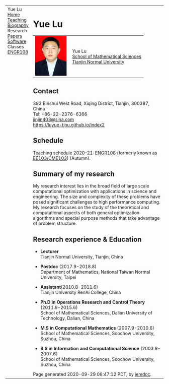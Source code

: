<head>
<meta name="generator" content="jemdoc, see http://jemdoc.jaboc.net/" />
<meta http-equiv="Content-Type" content="text/html;charset=utf-8" />
<link rel="stylesheet" href="jemdoc.css" type="text/css" />
<link rel="stylesheet" href="boyd.css" type="text/css" />
</head>
<body>
<table summary="Table for page layout." id="tlayout">
<tr valign="top">
<td id="layout-menu">
<div class="menu-category">Yue Lu</div>
<div class="menu-item"><a href="index.html" class="current">Home</a></div>
<div class="menu-item"><a href="teaching.html">Teaching</a></div>
<div class="menu-item"><a href="bio.html">Biography</a></div>
<div class="menu-category">Research</div>
<div class="menu-item"><a href="papers.html">Papers</a></div>
<div class="menu-item"><a href="software.html">Software</a></div>
<div class="menu-category">Classes</div>
<div class="menu-item"><a href="http://stanford.edu/class/engr108/">ENGR108</a></div>
</td>
<td id="layout-content">
<div id="toptitle">
<h1>Yue Lu</h1>
</div>
<table class="imgtable"><tr><td>
<img src="zhengjianzhao.jpg" alt="100px" width="100px" />&nbsp;</td>
<td align="left"><p>Yue Lu<br />
<a href="http://sxkx.tjnu.edu.cn/">School of Mathematical Sciences</a><br />
<a href="http://www.tjnu.edu.cn/">Tianjin Normal University</a></p>
</td></tr></table>
<h2>Contact</h2>
<p>393 Binshui West Road, Xiqing District, Tianjin, 300387, China<br />
Tel: +86-22-2376-6366<br />
<a href="mailto:jinjin403@sina.com">jinjin403@sina.com</a><br />
<a href="https://luyue-tjnu.github.io/index2">https://luyue-tjnu.github.io/index2</a></p>
<h2>Schedule</h2>
<p>Teaching schedule 2020&ndash;21:
<a href="https://stanford.edu/class/engr108/">ENGR108</a> (formerly known as 
<a href="https://ee103.stanford.edu">EE103/CME103</a>) 
(Autumn).<br />

<h2>Summary of my research</h2>
<p>My research interest lies in the broad field of large scale computational optimization  with  applications in science and engineering. The size and complexity of these problems have posed significant challenges to high performance computing. My research focuses on the study of the theoretical and computational aspects of both general optimization algorithms and special purpose methods that take advantage of problem structure.</p>


<h2>Research experience &amp; Education</h2>
<ul>
<li><p><b>Lecturer</b><br />
Tianjin Normal University, Tianjin, China</p>
</li>
<li><p><b>Postdoc</b> (2017.9-2018.8)<br />
Department of Mathematics, National Taiwan Normal University, Taipei</p>
</li>
<li><p><b>Assistant</b>(2010.8-2011.6)<br />
Tianjin University RenAi College, China</p>
</li>
<li><p><b>Ph.D in Operations Research and Control Theory</b> (2011.9-2015.6)<br />
School of Mathematical Sciences, Dalian University of Technology, Dalian, China</p>
</li>
<li><p><b>M.S in Computational Mathematics</b> (2007.9-2010.6)<br />
School of Mathematical Sciences, Soochow University, Suzhou, China</p>
</li>
<li><p><b>B.S in Information and Computational Science</b> (2003.9-2007.6)<br />
School of Mathematical Sciences, Soochow University, Suzhou, China</p>
</li>
</ul>

<div id="footer">
<div id="footer-text">
Page generated 2020-09-29 08:47:12 PDT, by <a href="http://jemdoc.jaboc.net/">jemdoc</a>.
</div>
</div>
</td>
</tr>
</table>
<script type="text/javascript">
var gaJsHost = (("https:" == document.location.protocol) ? "https://ssl." : "http://www.");
document.write(unescape("%3Cscript src='" + gaJsHost + "google-analytics.com/ga.js' type='text/javascript'%3E%3C/script%3E"));
</script>
<script type="text/javascript">
try {
var pageTracker = _gat._getTracker("UA-3473674-8");
pageTracker._trackPageview();
} catch(err) {}</script>
</body>
</html>
